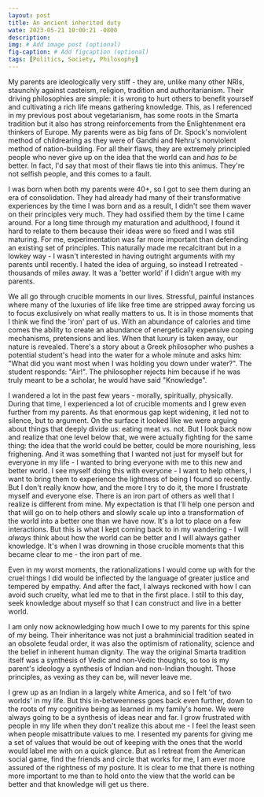 ```yaml
---
layout: post
title: An ancient inherited duty
wate: 2023-05-21 10:00:21 -0800
description: 
img: # Add image post (optional)
fig-caption: # Add figcaption (optional)
tags: [Politics, Society, Philosophy]
---
```


My parents are ideologically very stiff - they are, unlike many other NRIs, staunchly against casteism, religion, tradition and authoritarianism. Their driving philosophies are simple: it is wrong to hurt others to benefit yourself and cultivating a rich life means gathering knowledge. This, as I referenced in my previous post about vegetarianism, has some roots in the Smarta tradition but it also has strong reinforcements from the Enlightenment era thinkers of Europe. My parents were as big fans of Dr. Spock's nonviolent method of childrearing as they were of Gandhi and Nehru's nonviolent method of nation-building. For all their flaws, they are extremely principled people who never give up on the idea that the world can and _has to be_ better. In fact, I'd say that most of their flaws tie into this animus. They're not selfish people, and this comes to a fault.

I was born when both my parents were 40+, so I got to see them during an era of consolidation. They had already had many of their transformative experiences by the time I was born and as a result, I didn't see them waver on their principles very much. They had ossified them by the time I came around. For a long time through my maturation and adulthood, I found it hard to relate to them because their ideas were so fixed and I was still maturing. For me, experimentation was far more important than defending an existing set of principles. This naturally made me recalcitrant but in a lowkey way - I wasn't interested in having outright arguments with my parents until recently. I hated the idea of arguing, so instead I retreated - thousands of miles away. It was a 'better world' if I didn't argue with my parents.

We all go through crucible moments in our lives. Stressful, painful instances where many of the luxuries of life like free time are stripped away forcing us to focus exclusively on what really matters to us. It is in those moments that I think we find the 'iron' part of us. With an abundance of calories and time comes the ability to create an abundance of energetically expensive coping mechanisms, pretensions and lies. When that luxury is taken away, our nature is revealed. There's a story about a Greek philosopher who pushes a potential student's head into the water for a whole minute and asks him: "What did you want most when I was holding you down under water?". The student responds: "Air!". The philosopher rejects him because if he was truly meant to be a scholar, he would have said "Knowledge".

I wandered a lot in the past few years - morally, spiritually, physically. During that time, I experienced a lot of crucible moments and I grew even further from my parents. As that enormous gap kept widening, it led not to silence, but to argument. On the surface it looked like we were arguing about things that deeply divide us: eating meat vs. not. But I look back now and realize that one level below that, we were actually fighting for the same thing: the idea that the world could be better, could be more nourishing, less frighening. And it was something that I wanted not just for myself but for everyone in my life - I wanted to bring everyone with me to this new and better world. I see myself doing this with everyone - I want to help others, I want to bring them to experience the lightness of being I found so recently. But I don't really know how, and the more I try to do it, the more I frustrate myself and everyone else. There is an iron part of others as well that I realize is different from mine. My expectation is that I'll help one person and that will go on to help others and slowly scale up into a transformation of the world into a better one than we have now. It's a lot to place on a few interactions. But this is what I kept coming back to in my wandering - I will _always_ think about how the world can be better and I will always gather knowledge. It's when I was drowning in those crucible moments that this became clear to me - the iron part of me.

Even in my worst moments, the rationalizations I would come up with for the cruel things I did would be inflected by the language of greater justice and tempered by empathy. And after the fact, I always reckoned with how I can avoid such cruelty, what led me to that in the first place. I still to this day, seek knowledge about myself so that I can construct and live in a better world.

I am only now acknowledging how much I owe to my parents for this spine of my being. Their inheritance was not just a brahminicial tradition seated in an obsolete feudal order, it was also the optimism of rationality, science and the belief in inherent human dignity. The way the original Smarta tradition itself was a synthesis of Vedic and non-Vedic thoughts, so too is my parent's ideology a synthesis of Indian and non-Indian thought. Those principles, as vexing as they can be, will never leave me.

I grew up as an Indian in a largely white America, and so I felt 'of two worlds' in my life. But this in-betweenness goes back even further, down to the roots of my cognitive being as learned in my family's home. We were always going to be a synthesis of ideas near and far. I grow frustrated with people in my life when they don't realize this about me - I feel the least seen when people misattribute values to me. I resented my parents for giving me a set of values that would be out of keeping with the ones that the world would label me with on a quick glance. But as I retreat from the American social game, find the friends and circle that works for me, I am ever more assured of the rightness of my posture. It is clear to me that there is nothing more important to me than to hold onto the view that the world can be better and that knowledge will get us there.

